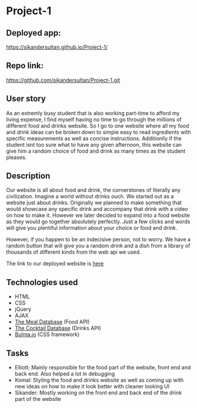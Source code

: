 # Project-1

## Deployed app:

https://sikandersultan.github.io/Project-1/

## Repo link:

https://github.com/sikandersultan/Project-1.git

## User story

As an extremly busy student that is also working part-time to afford my living expense, I find myself having no time to go through the millions of different food and drinks website. So I go to one website where all my food and drink ideas can be broken down to simple easy to read ingredients with specific measurements as well as concise instructions. Additionlly if the student isnt too sure what to have any given afternoon, this website can give him a random choice of food and drink as many times as the student pleases.

## Description

Our website is all about food and drink, the cornerstones of literally any civilization. Imagine a world without drinks ouch.
We started out as a website just about drinks. Originally we planned to make something that would showcase any specific drink and accompany that drink with a video on how to make it. However we later decided to expand into a food website as they would go together absolutely perfectly. Just a few clicks and words will give you plentiful information about your choice or food and drink.

However, if you happen to be an indecisive person, not to worry. We have a random button that will give you a random drink and a dish from a library of thousands of different kinds from the web api we used.

The link to our deployed website is [here](https://sikandersultan.github.io/Project-1/)

## Technologies used

- HTML
- CSS
- jQuery
- AJAX
- [The Meal Database](https://www.themealdb.com/api.php?ref=apilist.fun) (Food API)
- [The Cocktail Database](https://www.thecocktaildb.com/api.php) (Drinks API)
- [Bulma.io](https://bulma.io/) (CSS framework)

## Tasks
- Elliott: Mainly responsible for the food part of the website, front end and back end. Also helped a lot in debugging
- Komal: Styling the food and drinks website as well as coming up with new ideas on how to make it look better with cleaner looking UI
- Sikander: Mostly working on the front end and back end of the drink part of the website 
